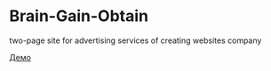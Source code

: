 Brain-Gain-Obtain
=====================
two-page site for advertising services of creating websites company

[Демо](https://bylylaka.github.io/Brain-Gain-Obtain/)
